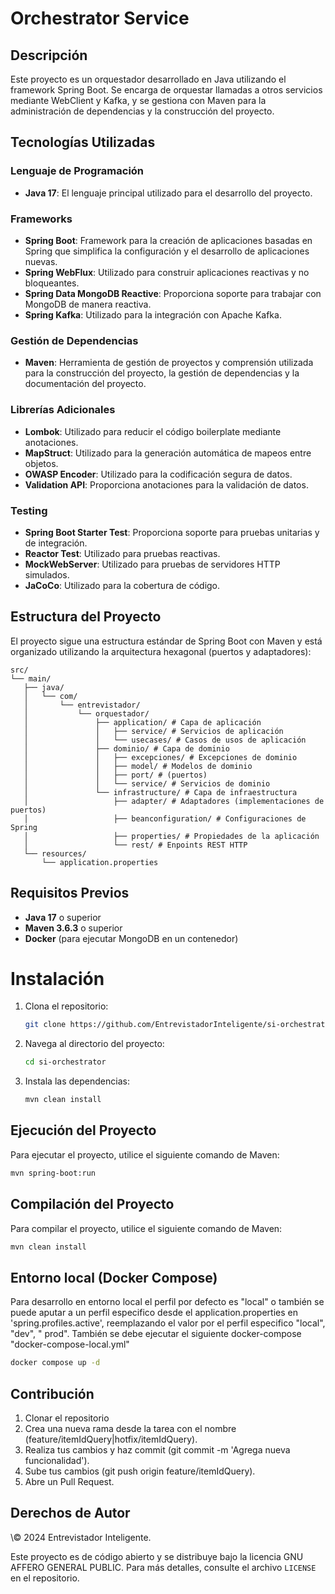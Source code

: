 # Orchestrator Service

## Descripción

Este proyecto es un orquestador desarrollado en Java utilizando el framework Spring Boot. Se encarga de orquestar
llamadas a otros servicios mediante WebClient y Kafka, y se gestiona con Maven para la administración de dependencias y
la construcción del proyecto.

## Tecnologías Utilizadas

### Lenguaje de Programación

- **Java 17**: El lenguaje principal utilizado para el desarrollo del proyecto.

### Frameworks

- **Spring Boot**: Framework para la creación de aplicaciones basadas en Spring que simplifica la configuración y el
  desarrollo de aplicaciones nuevas.
- **Spring WebFlux**: Utilizado para construir aplicaciones reactivas y no bloqueantes.
- **Spring Data MongoDB Reactive**: Proporciona soporte para trabajar con MongoDB de manera reactiva.
- **Spring Kafka**: Utilizado para la integración con Apache Kafka.

### Gestión de Dependencias

- **Maven**: Herramienta de gestión de proyectos y comprensión utilizada para la construcción del proyecto, la gestión
  de dependencias y la documentación del proyecto.

### Librerías Adicionales

- **Lombok**: Utilizado para reducir el código boilerplate mediante anotaciones.
- **MapStruct**: Utilizado para la generación automática de mapeos entre objetos.
- **OWASP Encoder**: Utilizado para la codificación segura de datos.
- **Validation API**: Proporciona anotaciones para la validación de datos.

### Testing

- **Spring Boot Starter Test**: Proporciona soporte para pruebas unitarias y de integración.
- **Reactor Test**: Utilizado para pruebas reactivas.
- **MockWebServer**: Utilizado para pruebas de servidores HTTP simulados.
- **JaCoCo**: Utilizado para la cobertura de código.

## Estructura del Proyecto

El proyecto sigue una estructura estándar de Spring Boot con Maven y está organizado utilizando la arquitectura
hexagonal (puertos y adaptadores):

 ```
src/ 
└── main/ 
    ├── java/ 
    │   └── com/ 
    │       └── entrevistador/ 
    │           └── orquestador/ 
    │               ├── application/ # Capa de aplicación 
    │               │   ├── service/ # Servicios de aplicación 
    │               │   └── usecases/ # Casos de usos de aplicación
    │               ├── dominio/ # Capa de dominio 
    │               │   ├── excepciones/ # Excepciones de dominio 
    │               │   ├── model/ # Modelos de dominio 
    │               │   ├── port/ # (puertos) 
    │               │   └── service/ # Servicios de dominio 
    │               └── infrastructure/ # Capa de infraestructura 
    │                   ├── adapter/ # Adaptadores (implementaciones de puertos) 
    │                   ├── beanconfiguration/ # Configuraciones de Spring 
    │                   ├── properties/ # Propiedades de la aplicación
    │                   └── rest/ # Enpoints REST HTTP 
    └── resources/ 
        └── application.properties 
 ```

## Requisitos Previos

- **Java 17** o superior
- **Maven 3.6.3** o superior
- **Docker** (para ejecutar MongoDB en un contenedor)

# Instalación

1. Clona el repositorio:
    ```sh
    git clone https://github.com/EntrevistadorInteligente/si-orchestrator.git
    ```
2. Navega al directorio del proyecto:
    ```sh
    cd si-orchestrator
    ```
3. Instala las dependencias:
    ```sh
    mvn clean install
    ```

## Ejecución del Proyecto

Para ejecutar el proyecto, utilice el siguiente comando de Maven:

```sh
mvn spring-boot:run
```

## Compilación del Proyecto

Para compilar el proyecto, utilice el siguiente comando de Maven:

```sh
mvn clean install
```

## Entorno local (Docker Compose)

Para desarrollo en entorno local el perfil por defecto es "local" o también se puede aputar a un perfil especifico desde
el application.properties en 'spring.profiles.active', reemplazando el valor por el perfil especifico "local", "dev", "
prod". También se debe ejecutar el siguiente docker-compose "docker-compose-local.yml"

```sh
docker compose up -d
```

## Contribución
1. Clonar el repositorio
2. Crea una nueva rama desde la tarea con el nombre (feature/itemIdQuery|hotfix/itemIdQuery).
3. Realiza tus cambios y haz commit (git commit -m 'Agrega nueva funcionalidad').
4. Sube tus cambios (git push origin feature/itemIdQuery).
5. Abre un Pull Request.

## Derechos de Autor

\© 2024 Entrevistador Inteligente.

Este proyecto es de código abierto y se distribuye bajo la licencia GNU AFFERO GENERAL PUBLIC. Para más detalles,
consulte el archivo `LICENSE` en el repositorio.

